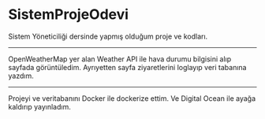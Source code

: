 # SistemProjeOdevi
Sistem Yöneticiliği dersinde yapmış olduğum proje ve kodları.

---

OpenWeatherMap yer alan Weather API ile hava durumu bilgisini alıp sayfada görüntüledim.
Ayrıyetten sayfa ziyaretlerini loglayıp veri tabanına yazdım.

--- 

Projeyi ve veritabanını Docker ile dockerize ettim. Ve Digital Ocean ile ayağa kaldırıp yayınladım.
